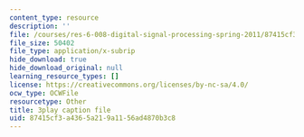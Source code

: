 ```yaml
---
content_type: resource
description: ''
file: /courses/res-6-008-digital-signal-processing-spring-2011/87415cf3a4365a219a1156ad4870b3c8_KbfL3lVgag.vtt
file_size: 50402
file_type: application/x-subrip
hide_download: true
hide_download_original: null
learning_resource_types: []
license: https://creativecommons.org/licenses/by-nc-sa/4.0/
ocw_type: OCWFile
resourcetype: Other
title: 3play caption file
uid: 87415cf3-a436-5a21-9a11-56ad4870b3c8
---
```

